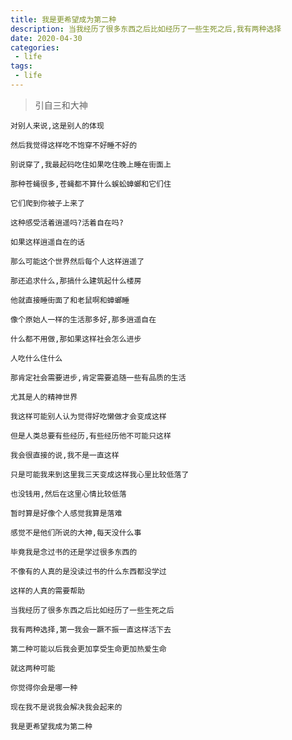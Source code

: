 ```yaml
---
title: 我是更希望成为第二种
description: 当我经历了很多东西之后比如经历了一些生死之后,我有两种选择
date: 2020-04-30
categories:
 - life
tags:
 - life
---
```


> 引自三和大神


`对别人来说,这是别人的体现`

`然后我觉得这样吃不饱穿不好睡不好的`

`别说穿了,我最起码吃住如果吃住晚上睡在街面上`

`那种苍蝇很多,苍蝇都不算什么蜈蚣蟑螂和它们住`

`它们爬到你被子上来了`

`这种感受活着逍遥吗?活着自在吗?`

`如果这样逍遥自在的话`

`那么可能这个世界然后每个人这样逍遥了`

`那还追求什么,那搞什么建筑起什么楼房`

`他就直接睡街面了和老鼠啊和蟑螂睡`

`像个原始人一样的生活那多好,那多逍遥自在`

`什么都不用做,那如果这样社会怎么进步`

`人吃什么住什么`

`那肯定社会需要进步,肯定需要追随一些有品质的生活`

`尤其是人的精神世界`

`我这样可能别人认为觉得好吃懒做才会变成这样`

`但是人类总要有些经历,有些经历他不可能只这样`

`我会很直接的说,我不是一直这样`

`只是可能我来到这里我三天变成这样我心里比较低落了`

`也没钱用,然后在这里心情比较低落`

`暂时算是好像个人感觉我算是落难`

`感觉不是他们所说的大神,每天没什么事`

`毕竟我是念过书的还是学过很多东西的`

`不像有的人真的是没读过书的什么东西都没学过`

`这样的人真的需要帮助`

`当我经历了很多东西之后比如经历了一些生死之后`

`我有两种选择,第一我会一蹶不振一直这样活下去`

`第二种可能以后我会更加享受生命更加热爱生命`

`就这两种可能`

`你觉得你会是哪一种`

`现在我不是说我会解决我会起来的`

`我是更希望我成为第二种`

